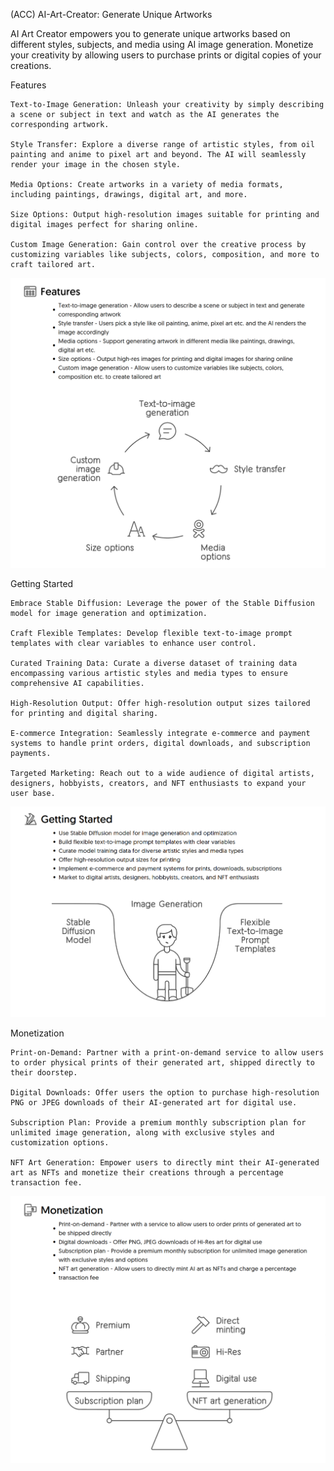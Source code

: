 (ACC) AI-Art-Creator: Generate Unique Artworks 

AI Art Creator empowers you to generate unique artworks based on different styles, subjects, and media using AI image generation. Monetize your creativity by allowing users to purchase prints or digital copies of your creations.


Features

    Text-to-Image Generation: Unleash your creativity by simply describing a scene or subject in text and watch as the AI generates the corresponding artwork.

    Style Transfer: Explore a diverse range of artistic styles, from oil painting and anime to pixel art and beyond. The AI will seamlessly render your image in the chosen style.

    Media Options: Create artworks in a variety of media formats, including paintings, drawings, digital art, and more.

    Size Options: Output high-resolution images suitable for printing and digital images perfect for sharing online.

    Custom Image Generation: Gain control over the creative process by customizing variables like subjects, colors, composition, and more to craft tailored art.

  ![Screenshot](ss1f.png)


Getting Started

    Embrace Stable Diffusion: Leverage the power of the Stable Diffusion model for image generation and optimization.

    Craft Flexible Templates: Develop flexible text-to-image prompt templates with clear variables to enhance user control.

    Curated Training Data: Curate a diverse dataset of training data encompassing various artistic styles and media types to ensure comprehensive AI capabilities.

    High-Resolution Output: Offer high-resolution output sizes tailored for printing and digital sharing.

    E-commerce Integration: Seamlessly integrate e-commerce and payment systems to handle print orders, digital downloads, and subscription payments.

    Targeted Marketing: Reach out to a wide audience of digital artists, designers, hobbyists, creators, and NFT enthusiasts to expand your user base.
 
![Screenshot](Screenshot%202023-11-14%20at%2022-50-22%20lets%20build%20this%20one%20-AI%20Art%20Creator%20Generate%20unique%20artworks%20based%20on%20different%20styles%20subjects%20and%20media%20using%20AI%20image%20generation%20Monetize%20by%20allowing%20users%20to%20purchase%20prints%20or%20digital%20copies-1.pdf.png)
 
Monetization

    Print-on-Demand: Partner with a print-on-demand service to allow users to order physical prints of their generated art, shipped directly to their doorstep.

    Digital Downloads: Offer users the option to purchase high-resolution PNG or JPEG downloads of their AI-generated art for digital use.

    Subscription Plan: Provide a premium monthly subscription plan for unlimited image generation, along with exclusive styles and customization options.

    NFT Art Generation: Empower users to directly mint their AI-generated art as NFTs and monetize their creations through a percentage transaction fee.

![Screenshot](ss2.png)
